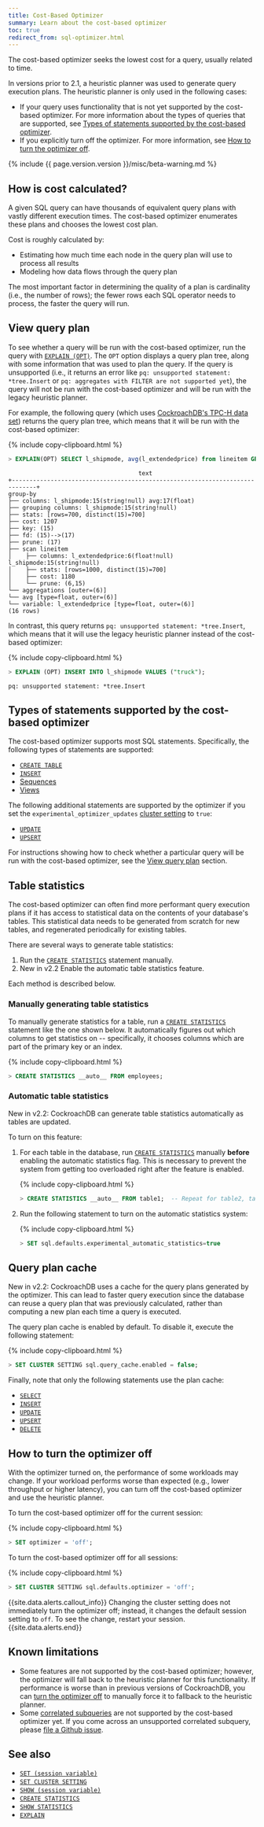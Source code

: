 ```yaml
---
title: Cost-Based Optimizer
summary: Learn about the cost-based optimizer
toc: true
redirect_from: sql-optimizer.html
---
```


The cost-based optimizer seeks the lowest cost for a query, usually related to time.

In versions prior to 2.1, a heuristic planner was used to generate query execution plans. The heuristic planner is only used in the following cases:

- If your query uses functionality that is not yet supported by the cost-based optimizer. For more information about the types of queries that are supported, see [Types of statements supported by the cost-based optimizer](#types-of-statements-supported-by-the-cost-based-optimizer).
- If you explicitly turn off the optimizer. For more information, see [How to turn the optimizer off](#how-to-turn-the-optimizer-off).

{% include {{ page.version.version }}/misc/beta-warning.md %}

## How is cost calculated?

A given SQL query can have thousands of equivalent query plans with vastly different execution times. The cost-based optimizer enumerates these plans and chooses the lowest cost plan.

Cost is roughly calculated by:

- Estimating how much time each node in the query plan will use to process all results
- Modeling how data flows through the query plan

The most important factor in determining the quality of a plan is cardinality (i.e., the number of rows); the fewer rows each SQL operator needs to process, the faster the query will run.

## View query plan

To see whether a query will be run with the cost-based optimizer, run the query with [`EXPLAIN (OPT)`](explain.html#opt-option). The `OPT` option displays a query plan tree, along with some information that was used to plan the query. If the query is unsupported (i.e., it returns an error like `pq: unsupported statement: *tree.Insert` or `pq: aggregates with FILTER are not supported yet`), the query will not be run with the cost-based optimizer and will be run with the legacy heuristic planner.

For example, the following query (which uses [CockroachDB's TPC-H data set](https://github.com/cockroachdb/cockroach/tree/b1a57102d8e99b301b74c97527c1b8ffd4a4f3f1/pkg/workload/tpch)) returns the query plan tree, which means that it will be run with the cost-based optimizer:

{% include copy-clipboard.html %}
~~~ sql
> EXPLAIN(OPT) SELECT l_shipmode, avg(l_extendedprice) from lineitem GROUP BY l_shipmode;
~~~

~~~
                                     text
+-----------------------------------------------------------------------------+
group-by
├── columns: l_shipmode:15(string!null) avg:17(float)
├── grouping columns: l_shipmode:15(string!null)
├── stats: [rows=700, distinct(15)=700]
├── cost: 1207
├── key: (15)
├── fd: (15)-->(17)
├── prune: (17)
├── scan lineitem
│    ├── columns: l_extendedprice:6(float!null) l_shipmode:15(string!null)
│    ├── stats: [rows=1000, distinct(15)=700]
│    ├── cost: 1180
│    └── prune: (6,15)
└── aggregations [outer=(6)]
└── avg [type=float, outer=(6)]
└── variable: l_extendedprice [type=float, outer=(6)]
(16 rows)
~~~

In contrast, this query returns `pq: unsupported statement: *tree.Insert`, which means that it will use the legacy heuristic planner instead of the cost-based optimizer:

{% include copy-clipboard.html %}
~~~ sql
> EXPLAIN (OPT) INSERT INTO l_shipmode VALUES ("truck");
~~~

~~~
pq: unsupported statement: *tree.Insert
~~~

## Types of statements supported by the cost-based optimizer

The cost-based optimizer supports most SQL statements. Specifically, the following types of statements are supported:

- [`CREATE TABLE`](create-table.html)
- [`INSERT`](insert.html)
- [Sequences](create-sequence.html)
- [Views](views.html)

The following additional statements are supported by the optimizer if you set the `experimental_optimizer_updates` [cluster setting](set-cluster-setting.html) to `true`:

- [`UPDATE`](update.html)
- [`UPSERT`](upsert.html)

For instructions showing how to check whether a particular query will be run with the cost-based optimizer, see the [View query plan](#view-query-plan) section.

## Table statistics

The cost-based optimizer can often find more performant query execution plans if it has access to statistical data on the contents of your database's tables. This statistical data needs to be generated from scratch for new tables, and regenerated periodically for existing tables.

There are several ways to generate table statistics:

1. Run the [`CREATE STATISTICS`](create-statistics.html) statement manually.
2. <span class="version-tag">New in v2.2</span> Enable the automatic table statistics feature.

Each method is described below.

### Manually generating table statistics

To manually generate statistics for a table, run a [`CREATE STATISTICS`](create-statistics.html) statement like the one shown below. It automatically figures out which columns to get statistics on -- specifically, it chooses columns which are part of the primary key or an index.

{% include copy-clipboard.html %}
~~~ sql
> CREATE STATISTICS __auto__ FROM employees;
~~~

### Automatic table statistics

<span class="version-tag">New in v2.2</span>: CockroachDB can generate table statistics automatically as tables are updated.

To turn on this feature:

1. For each table in the database, run [`CREATE STATISTICS`](create-statistics.html) manually **before** enabling the automatic statistics flag. This is necessary to prevent the system from getting too overloaded right after the feature is enabled.

    {% include copy-clipboard.html %}
    ~~~ sql
    > CREATE STATISTICS __auto__ FROM table1;  -- Repeat for table2, table3, ..., tableN.
    ~~~

2. Run the following statement to turn on the automatic statistics system:

    {% include copy-clipboard.html %}
    ~~~ sql
    > SET sql.defaults.experimental_automatic_statistics=true
    ~~~

## Query plan cache

<span class="version-tag">New in v2.2</span>: CockroachDB uses a cache for the query plans generated by the optimizer. This can lead to faster query execution since the database can reuse a query plan that was previously calculated, rather than computing a new plan each time a query is executed.

The query plan cache is enabled by default. To disable it, execute the following statement:

{% include copy-clipboard.html %}
~~~ sql
> SET CLUSTER SETTING sql.query_cache.enabled = false;
~~~

Finally, note that only the following statements use the plan cache:

- [`SELECT`](select.html)
- [`INSERT`](insert.html)
- [`UPDATE`](update.html)
- [`UPSERT`](upsert.html)
- [`DELETE`](delete.html)

## How to turn the optimizer off

With the optimizer turned on, the performance of some workloads may change. If your workload performs worse than expected (e.g., lower throughput or higher latency), you can turn off the cost-based optimizer and use the heuristic planner.

To turn the cost-based optimizer off for the current session:

{% include copy-clipboard.html %}
~~~ sql
> SET optimizer = 'off';
~~~

To turn the cost-based optimizer off for all sessions:

{% include copy-clipboard.html %}
~~~ sql
> SET CLUSTER SETTING sql.defaults.optimizer = 'off';
~~~

{{site.data.alerts.callout_info}}
Changing the cluster setting does not immediately turn the optimizer off; instead, it changes the default session setting to `off`. To see the change, restart your session.
{{site.data.alerts.end}}

## Known limitations

- Some features are not supported by the cost-based optimizer; however, the optimizer will fall back to the heuristic planner for this functionality. If performance is worse than in previous versions of CockroachDB, you can [turn the optimizer off](#how-to-turn-the-optimizer-off) to manually force it to fallback to the heuristic planner.
- Some [correlated subqueries](subqueries.html#correlated-subqueries) are not supported by the cost-based optimizer yet. If you come across an unsupported correlated subquery, please [file a Github issue](file-an-issue.html).

## See also

- [`SET (session variable)`](set-vars.html)
- [`SET CLUSTER SETTING`](set-cluster-setting.html)
- [`SHOW (session variable)`](show-vars.html)
- [`CREATE STATISTICS`](create-statistics.html)
- [`SHOW STATISTICS`](show-statistics.html)
- [`EXPLAIN`](explain.html)

